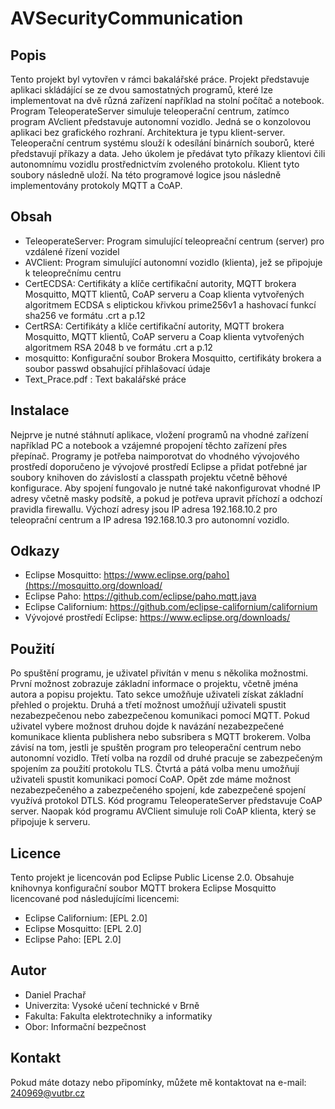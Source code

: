 # AVSecurityCommunication

## Popis
Tento projekt byl vytovřen v rámci bakalářské práce. Projekt představuje aplikaci skládájící se ze dvou samostatných programů, které lze implementovat na dvě různá zařízení například na stolní počítač a notebook. Program TeleoperateServer simuluje teleoperační centrum, zatímco program AVclient představuje autonomní vozidlo. Jedná se o konzolovou aplikaci bez grafického rozhraní. Architektura je typu klient-server. Teleoperační centrum systému slouží k odesílání binárních souborů, které představují příkazy a data. Jeho úkolem je předávat tyto příkazy klientovi čili autonomnímu vozidlu prostřednictvím zvoleného protokolu. Klient tyto soubory následně uloží. Na této programové logice jsou následně implementovány protokoly MQTT a CoAP. 

## Obsah 
 - TeleoperateServer: Program simulující teleopreační centrum (server) pro vzdálené řízení vozidel
 - AVClient: Program simulující autonomní vozidlo (klienta), jež se připojuje k teleoprečnímu centru
 - CertECDSA: Certifikáty a klíče certifikační autority, MQTT brokera Mosquitto, MQTT klientů, CoAP serveru a Coap klienta vytvořených algoritmem ECDSA s eliptickou křivkou prime256v1 a hashovací funkcí sha256 ve formátu .crt a p.12
 - CertRSA: Certifikáty a klíče certifikační autority, MQTT brokera Mosquitto, MQTT klientů, CoAP serveru a Coap klienta vytvořených algoritmem RSA 2048 b ve formátu .crt a p.12
 - mosquitto: Konfigurační soubor Brokera Mosquitto, certifikáty brokera a soubor passwd obsahující přihlašovací údaje
 - Text_Prace.pdf : Text bakalářské práce 

## Instalace 
Nejprve je nutné stáhnutí aplikace, vložení programů na vhodné zařízení například PC a notebook a vzájemné propojení těchto zařízení přes přepínač. Programy je potřeba naimporotvat do vhodného vývojového prostředí doporučeno je vývojové prostředí Eclipse a přidat potřebné jar soubory knihoven do závislostí a classpath projektu včetně běhové konfigurace. Aby spojení fungovalo je nutné také nakonfigurovat vhodné IP adresy včetně masky podsítě, a pokud je potřeva upravit příchozí a odchozí pravidla firewallu. Výchozí adresy jsou IP adresa 192.168.10.2 pro teleoprační centrum a IP adresa 192.168.10.3 pro autonomní vozidlo. 
## Odkazy
- Eclipse Mosquitto: https://www.eclipse.org/paho](https://mosquitto.org/download/
- Eclipse Paho: https://github.com/eclipse/paho.mqtt.java
- Eclipse Californium: https://github.com/eclipse-californium/californium
- Vývojové prostředí Eclipse: https://www.eclipse.org/downloads/

## Použití
Po spuštění programu, je uživatel přivítán v menu s několika možnostmi. První možnost zobrazuje základní informace o projektu, včetně jména autora a popisu projektu. Tato sekce umožňuje uživateli získat základní přehled o projektu. Druhá a třetí možnost umožňují uživateli spustit nezabezpečenou nebo zabezpečenou komunikaci pomocí MQTT. Pokud uživatel vybere možnost druhou dojde
k navázání nezabezpečené komunikace klienta publishera nebo subsribera s MQTT brokerem. Volba závisí na tom, jestli je spuštěn program pro teleoperační centrum nebo autonomní vozidlo. Třetí volba na rozdíl od druhé pracuje se zabezpečeným spojením za použití protokolu TLS. Čtvrtá a pátá volba menu umožňují uživateli spustit komunikaci pomocí CoAP.
Opět zde máme možnost nezabezpečeného a zabezpečeného spojení, kde zabezpečené spojení využívá protokol DTLS. Kód programu TeleoperateServer představuje CoAP server. Naopak kód programu AVClient simuluje roli 
CoAP klienta, který se připojuje k serveru.
## Licence
Tento projekt je licencován pod Eclipse Public License 2.0. Obsahuje knihovnya konfigurační soubor MQTT brokera Eclipse Mosquitto licencované pod následujícími licencemi:
- Eclipse Californium: [EPL 2.0]
- Eclipse Mosquitto: [EPL 2.0]
- Eclipse Paho: [EPL 2.0]

## Autor
- Daniel Prachař
- Univerzita: Vysoké učení technické v Brně
- Fakulta: Fakulta elektrotechniky a informatiky 
- Obor: Informační bezpečnost

## Kontakt
Pokud máte dotazy nebo připomínky, můžete mě kontaktovat na e-mail: 240969@vutbr.cz
